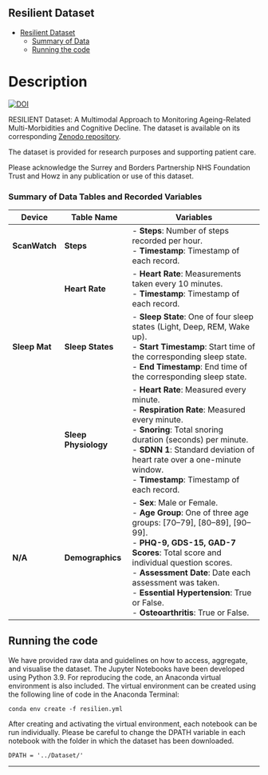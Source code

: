 ## Resilient Dataset

- [Resilient Dataset](#description)
  * [Summary of Data](#summary-of-data-tables-and-recorded-variables)
  * [Running the code](#running-the-code)
  
# Description
[![DOI](https://zenodo.org/badge/DOI/10.5281/zenodo.15045663.svg)]([https://doi.org/10.5281/zenodo.15045663]) 
<br/>

RESILIENT Dataset: A Multimodal Approach to Monitoring Ageing-Related Multi-Morbidities and Cognitive Decline.
The dataset is available on its corresponding [Zenodo repository](https://zenodo.org/record/15045663).
<!--The full description of this dataset is published in Nature Scientific Data: [paper](https://doi.org/10.1038/s41597-023-02519-y)-->

The dataset is provided for research purposes and supporting patient care. 

Please acknowledge the Surrey and Borders Partnership NHS Foundation Trust and Howz in any publication or use of this dataset. 


### Summary of Data Tables and Recorded Variables

| **Device**     | **Table Name**         | **Variables** |
|--------------|----------------------|------------------------------------------------------------------|
| **ScanWatch** | **Steps**            | - **Steps**: Number of steps recorded per hour. <br> - **Timestamp**: Timestamp of each record. |
|              | **Heart Rate**        | - **Heart Rate**: Measurements taken every 10 minutes. <br> - **Timestamp**: Timestamp of each record. |
| **Sleep Mat** | **Sleep States**      | - **Sleep State**: One of four sleep states (Light, Deep, REM, Wake up). <br> - **Start Timestamp**: Start time of the corresponding sleep state. <br> - **End Timestamp**: End time of the corresponding sleep state. |
|              | **Sleep Physiology**   | - **Heart Rate**: Measured every minute. <br> - **Respiration Rate**: Measured every minute. <br> - **Snoring**: Total snoring duration (seconds) per minute. <br> - **SDNN 1**: Standard deviation of heart rate over a one-minute window. <br> - **Timestamp**: Timestamp of each record. |
| **N/A**       | **Demographics**      | - **Sex**: Male or Female. <br> - **Age Group**: One of three age groups: [70–79], [80–89], [90–99]. <br> - **PHQ-9, GDS-15, GAD-7 Scores**: Total score and individual question scores. <br> - **Assessment Date**: Date each assessment was taken. <br> - **Essential Hypertension**: True or False. <br> - **Osteoarthritis**: True or False. |



## Running the code
We have provided raw data and guidelines on how to access, aggregate, and visualise the dataset. The Jupyter Notebooks have been developed using Python 3.9. 
For reproducing the code, an Anaconda virtual environment is also included. The virtual environment can be created using the following line of code in the Anaconda Terminal:
```
conda env create -f resilien.yml
```
After creating and activating the virtual environment, each notebook can be run individually. Please be careful to change the DPATH variable in each notebook with the folder in which the dataset has been downloaded.
```
DPATH = '../Dataset/'
```
*  *  *  *  *


